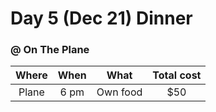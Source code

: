 # Day 5 (Dec 21) Dinner
### @ On The Plane

|Where|When|What    |Total cost|
|:---:|:--:|:------:|:--------:|
|Plane|6 pm|Own food|   $50   |
